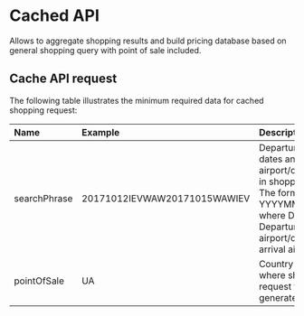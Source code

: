 # Cached API

Allows to aggregate shopping results and build pricing database based on general shopping query with point of sale included.

## Cache API request

The following table illustrates the minimum required data for cached shopping request:

| Name | Example | Description |
| :--- | :--- | :--- |
| searchPhrase | 20171012IEVWAW20171015WAWIEV | Departure and arrival dates and airport/city indicated in shopping request. The format is YYYYMMDDDEPARR, where DEP means Departure airport/city, ARR- arrival airport/city |
| pointOfSale | UA | Country ISO code where shopping request was generated. |



